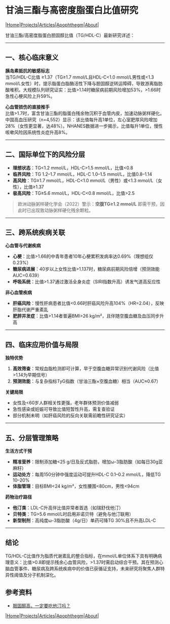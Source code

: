 # 甘油三酯与高密度脂蛋白比值研究

|[Home](/README.md)|[Projects](/projects.md)|[Articles](/articles.md)|[Apophthegm](/apophthegm.md)|[About](/about.md)|

甘油三酯/高密度脂蛋白胆固醇比值（TG/HDL-C）最新研究详述：

---

## 一、核心临床意义  
**胰岛素抵抗的敏感标志**  
当TG/HDL-C比值 ≥1.37（TG≥1.7 mmol/L且HDL-C<1.0 mmol/L男性或<1.3 mmol/L女性）时，提示脂蛋白脂酶活性下降与胆固醇逆转运障碍，导致游离脂肪酸堆积。大规模队列研究证实：比值>1.14时糖尿病前期风险增加53%，>1.66时急性心梗风险上升59%。

**心血管损伤的直接推手**  
比值>1.7时，富含甘油三酯的脂蛋白残余物沉积于血管内皮，加速动脉粥样硬化。中国高血压研究（n=4,552）显示：该比值每升高1单位，左心室肥厚风险增加28%（女性更显著，达48%）。NHANES数据进一步揭示，比值每升1单位，慢性咳嗽风险因系统性炎症升高8%。

---

## 二、国际单位下的风险分层  
- **理想状态**：TG<1.2 mmol/L，HDL-C>1.5 mmol/L，比值<0.8  
- **临界风险**：TG 1.2–1.7 mmol/L，HDL-C 1.0–1.5 mmol/L，比值0.8–1.14  
- **高风险**：TG≥1.7 mmol/L，HDL-C<1.0 mmol/L（男性）或<1.3 mmol/L（女性），比值≥1.37  
- **极高风险**：TG≥5.6 mmol/L，HDL-C<0.8 mmol/L，比值>2.5  
> 欧洲动脉粥样硬化学会（2022）警示：**空腹TG≥1.2 mmol/L** 即需干预，因此时已出现致动脉粥样硬化残余颗粒。

---

## 三、跨系统疾病关联  
**心血管与代谢疾病**  
- **心梗**：比值>1.66的中青年患者10年心梗累积发病率达0.69%（理想组仅0.23%）  
- **糖尿病进展**：40岁以上女性比值>1.137时，糖尿病前期风险倍增（预测效能AUC=0.639）  
- **呼吸系统**：比值>1.37通过激活全身炎症（SIRI指数升高）诱发气道高反应性  

**非心血管疾病**  
- **肝癌风险**：慢性肝病患者比值<0.66时肝癌风险升高104%（HR=2.04），反映肝脂代谢严重紊乱  
- **肥胖并发症**：比值>1.14者普遍BMI>26 kg/m²，且伴随空腹血糖及血压同步升高  

---

## 四、临床应用价值与局限  
**独特优势**  
1. **高效筛查**：常规血脂检测即可计算，早于空腹血糖异常识别代谢风险（比值>1.14为早期信号）  
2. **预测效能**：与复杂指标TyG指数（甘油三酯×空腹血糖）相当（AUC≈0.67）  

**关键局限**  
- 女性及<60岁人群相关性更强，老年群体预测价值减弱  
- 急性感染或妊娠可导致比值短暂性升高，需复查验证  
- 部分机制未明（如肝癌风险的反向关联需前瞻性研究证实）  

---

## 五、分层管理策略  
**生活方式干预**  
- **精准营养**：限制添加糖<25 g/日及反式脂肪，增加ω-3脂肪酸（如每日30g亚麻籽）  
- **运动处方**：每周150分钟中强度运动可提升HDL-C 0.1–0.2 mmol/L，降低TG 10–20%  
- **体脂管理**：目标BMI<24 kg/m²，女性腰围<80cm，男性<94cm  

**药物治疗路径**  
- **他汀类**：LDL-C升高伴比值异常者首选（如瑞舒伐他汀）  
- **贝特类**：TG>5.6 mmol/L时启用非诺贝特（避免与他汀联用）  
- **新型制剂**：高纯度ω-3脂肪酸（4g/日）单药可降TG 30%且不升高LDL-C  

---

## 结论  
TG/HDL-C比值作为脂质代谢紊乱的整合指标，在mmol/L单位体系下具有明确病理意义：比值>0.8即提示残余心血管风险，>1.37时需启动综合干预。其在预测心脑血管事件、糖尿病及跨系统疾病中的价值已获循证支持，未来研究将聚焦人群特异性阈值及分子机制深化。

## 参考资料

- [胆固醇高，一定要吃他汀吗？](https://mp.weixin.qq.com/s/GFa6iytdQhx34KZKYA2WTA)    

|[Home](/README.md)|[Projects](/projects.md)|[Articles](/articles.md)|[Apophthegm](/apophthegm.md)|[About](/about.md)|